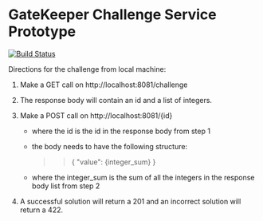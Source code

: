 # GateKeeper Challenge Service Prototype
[![Build Status](https://travis-ci.org/GateKeeperApp/challenge-service.svg?branch=master)](https://travis-ci.org/GateKeeperApp/challenge-service)

Directions for the challenge from local machine:

1) Make a GET call on http://localhost:8081/challenge

2) The response body will contain an id and a list of integers.

3) Make a POST call on http://localhost:8081/{id}
   - where the id is the id in the response body from step 1
   - the body needs to have the following structure:
        >> {
        >>   "value": {integer_sum}
        >> }
   
   - where the integer_sum is the sum of all the integers in the response body list from step 2

4) A successful solution will return a 201 and an incorrect solution will return a 422.
